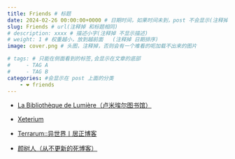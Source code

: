 ```yaml
---
title: Friends # 标题
date: 2024-02-26 00:00:00+0000 # 日期时间，如果时间未到，post 不会显示(注释掉 不显示日期)
slug: Friends # url(注释掉 和标题相同)
# description: xxxx # 描述小字(注释掉 不显示描述)
# weight: 1 # 权重越小，放到越前面   (注释掉 日期排序)
image: cover.png # 头图，注释掉，否则会有一个难看的呃加载不出来的图片

# tags: # 只能在侧面看到的标签,会显示在文章的底部
#     - TAG A
#     - TAG B
categories: #会显示在 post 上面的分类
    - ❤ friends
---
```


- [La Bibliothèque de Lumière（卢米埃尔图书馆）](https://ble-m.ltgc.cc/)

- [Xeterium](https://blog.izfsk.top/ )

  <!-- [https://winterazure.github.io/](https://winterazure.github.io/)
  
  https://winterazure.bitbucket.io/  -->
  
  

  <!-- https://bb.izfsk.top/  new！ -->
  
- [Terrarum::异世界丨居正博客](https://blog.skyju.cc/)
	
	

    
- [颜树人（从不更新的死博客）](https://yantree.github.io/) 

